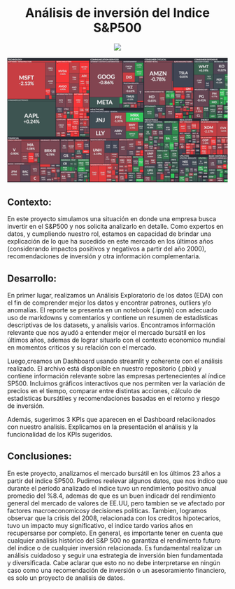 
<h1 align="center">Análisis de inversión del Indice S&P500</h1>

<p align=center><img src=https://d31uz8lwfmyn8g.cloudfront.net/Assets/logo-henry-white-lg.png><p>

<p align="center">
<img src="./assets/treplot_sp500.png">
</p>


## Contexto: 

En este proyecto simulamos una situación en donde una empresa busca invertir en el S&P500 y
nos solicita analizarlo en detalle. Como expertos en datos, y cumpliendo nuestro rol, estamos en capacidad de brindar una explicación 
de lo que ha sucedido en este mercado en los últimos años (considerando impactos positivos y negativos a partir del año 2000), 
recomendaciones de inversión y otra información complementaria. 

## Desarrollo:
En primer lugar, realizamos un Análisis Exploratorio de los datos (EDA) con el fin de comprender mejor los datos y encontrar patrones, 
outliers y/o anomalías. El reporte se presenta en un notebook (.ipynb) con adecuado uso de markdowns y comentarios y
contiene un resumen de estadísticas descriptivas de los datasets, y analisis varios. Encontramos información relevante que nos ayudó
a entender mejor el mercado bursátil en los últimos años, ademas de lograr situarlo con el contexto economico mundial en momentos criticos y su relación con
el mercado.

Luego,creamos un Dashboard usando streamlit y coherente con el análisis realizado. 
El archivo está disponible en nuestro repositorio (.pbix) y contiene información relevante sobre las empresas pertenecientes al índice SP500.
Incluimos gráficos interactivos que nos permiten ver la variación de precios en el tiempo, comparar entre distintas acciones, 
cálculo de estadísticas bursátiles y recomendaciones basadas en el retorno y riesgo de inversión.

Además, sugerimos 3 KPIs que aparecen en el Dashboard relaciionados con nuestro analisis.
Explicamos en la presentación el análisis y la funcionalidad de los KPIs sugeridos.

## Conclusiones:
En este proyecto, analizamos el mercado bursátil en los últimos 23 años a partir del índice SP500.
Pudimos reelevar algunos datos, que nos indico que durante el período analizado el indice tuvo un rendimiento positivo anual promedio del %8.4,
ademas de que es un buen indicadr del rendimiento general del mercado de valores de EE.UU, pero tambien se ve afectado por factores macroeconomicosy decisiones 
politicas. Tambien, logramos observar que la crisis del 2008, relacionada con los creditos hipotecarios, tuvo un impacto muy significativo, el indice tardo varios años 
en recupersarse por completo. 
En general, es importante tener en cuenta que cualquier análisis histórico del S&P 500 no garantiza el rendimiento futuro del índice o de cualquier inversión relacionada.
Es fundamental realizar un análisis cuidadoso y seguir una estrategia de inversión bien fundamentada y diversificada.
Cabe aclarar que esto no no debe interpretarse en ningún caso como una recomendación de inversión o un asesoramiento financiero, es solo un proyecto de analisis de datos.
